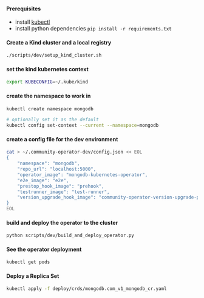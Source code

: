 
#### Prerequisites

* install [kubectl](https://kubernetes.io/docs/tasks/tools/install-kubectl/)
* install python dependencies ```pip install -r requirements.txt```


#### Create a Kind cluster and a local registry
```bash
./scripts/dev/setup_kind_cluster.sh
```

#### set the kind kubernetes context
```bash
export KUBECONFIG=~/.kube/kind
```

#### create the namespace to work in
```bash
kubectl create namespace mongodb

# optionally set it as the default
kubectl config set-context --current --namespace=mongodb
```

#### create a config file for the dev environment
```bash
cat > ~/.community-operator-dev/config.json << EOL
{
    "namespace": "mongodb",
    "repo_url": "localhost:5000",
    "operator_image": "mongodb-kubernetes-operator",
    "e2e_image": "e2e",
    "prestop_hook_image": "prehook",
    "testrunner_image": "test-runner",
    "version_upgrade_hook_image": "community-operator-version-upgrade-post-start-hook"
}
EOL
```

#### build and deploy the operator to the cluster
```bash
python scripts/dev/build_and_deploy_operator.py
```


#### See the operator deployment
```bash
kubectl get pods
```

#### Deploy a Replica Set
```bash
kubectl apply -f deploy/crds/mongodb.com_v1_mongodb_cr.yaml
```

